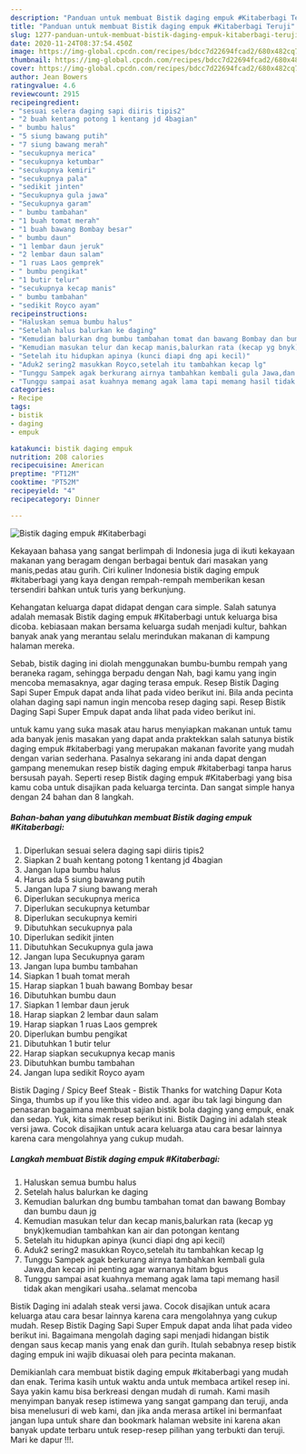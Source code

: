 ```yaml
---
description: "Panduan untuk membuat Bistik daging empuk #Kitaberbagi Teruji"
title: "Panduan untuk membuat Bistik daging empuk #Kitaberbagi Teruji"
slug: 1277-panduan-untuk-membuat-bistik-daging-empuk-kitaberbagi-teruji
date: 2020-11-24T08:37:54.450Z
image: https://img-global.cpcdn.com/recipes/bdcc7d22694fcad2/680x482cq70/bistik-daging-empuk-kitaberbagi-foto-resep-utama.jpg
thumbnail: https://img-global.cpcdn.com/recipes/bdcc7d22694fcad2/680x482cq70/bistik-daging-empuk-kitaberbagi-foto-resep-utama.jpg
cover: https://img-global.cpcdn.com/recipes/bdcc7d22694fcad2/680x482cq70/bistik-daging-empuk-kitaberbagi-foto-resep-utama.jpg
author: Jean Bowers
ratingvalue: 4.6
reviewcount: 2915
recipeingredient:
- "sesuai selera daging sapi diiris tipis2"
- "2 buah kentang potong 1 kentang jd 4bagian"
- " bumbu halus"
- "5 siung bawang putih"
- "7 siung bawang merah"
- "secukupnya merica"
- "secukupnya ketumbar"
- "secukupnya kemiri"
- "secukupnya pala"
- "sedikit jinten"
- "Secukupnya gula jawa"
- "Secukupnya garam"
- " bumbu tambahan"
- "1 buah tomat merah"
- "1 buah bawang Bombay besar"
- " bumbu daun"
- "1 lembar daun jeruk"
- "2 lembar daun salam"
- "1 ruas Laos gemprek"
- " bumbu pengikat"
- "1 butir telur"
- "secukupnya kecap manis"
- " bumbu tambahan"
- "sedikit Royco ayam"
recipeinstructions:
- "Haluskan semua bumbu halus"
- "Setelah halus balurkan ke daging"
- "Kemudian balurkan dng bumbu tambahan tomat dan bawang Bombay dan bumbu daun jg"
- "Kemudian masukan telur dan kecap manis,balurkan rata (kecap yg bnyk)kemudian tambahkan kan air dan potongan kentang"
- "Setelah itu hidupkan apinya (kunci diapi dng api kecil)"
- "Aduk2 sering2 masukkan Royco,setelah itu tambahkan kecap lg"
- "Tunggu Sampek agak berkurang airnya tambahkan kembali gula Jawa,dan kecap ini penting agar warnanya hitam bgus"
- "Tunggu sampai asat kuahnya memang agak lama tapi memang hasil tidak akan mengikari usaha..selamat mencoba"
categories:
- Recipe
tags:
- bistik
- daging
- empuk

katakunci: bistik daging empuk 
nutrition: 208 calories
recipecuisine: American
preptime: "PT12M"
cooktime: "PT52M"
recipeyield: "4"
recipecategory: Dinner

---
```



![Bistik daging empuk #Kitaberbagi](https://img-global.cpcdn.com/recipes/bdcc7d22694fcad2/680x482cq70/bistik-daging-empuk-kitaberbagi-foto-resep-utama.jpg)

Kekayaan bahasa yang sangat berlimpah di Indonesia juga di ikuti kekayaan makanan yang beragam dengan berbagai bentuk dari masakan yang manis,pedas atau gurih. Ciri kuliner Indonesia bistik daging empuk #kitaberbagi yang kaya dengan rempah-rempah memberikan kesan tersendiri bahkan untuk turis yang berkunjung.


Kehangatan keluarga dapat didapat dengan cara simple. Salah satunya adalah memasak Bistik daging empuk #Kitaberbagi untuk keluarga bisa dicoba. kebiasaan makan bersama keluarga sudah menjadi kultur, bahkan banyak anak yang merantau selalu merindukan makanan di kampung halaman mereka.

Sebab, bistik daging ini diolah menggunakan bumbu-bumbu rempah yang beraneka ragam, sehingga berpadu dengan Nah, bagi kamu yang ingin mencoba memasaknya, agar daging terasa empuk. Resep Bistik Daging Sapi Super Empuk dapat anda lihat pada video berikut ini. Bila anda pecinta olahan daging sapi namun ingin mencoba resep daging sapi. Resep Bistik Daging Sapi Super Empuk dapat anda lihat pada video berikut ini.

untuk kamu yang suka masak atau harus menyiapkan makanan untuk tamu ada banyak jenis masakan yang dapat anda praktekkan salah satunya bistik daging empuk #kitaberbagi yang merupakan makanan favorite yang mudah dengan varian sederhana. Pasalnya sekarang ini anda dapat dengan gampang menemukan resep bistik daging empuk #kitaberbagi tanpa harus bersusah payah.
Seperti resep Bistik daging empuk #Kitaberbagi yang bisa kamu coba untuk disajikan pada keluarga tercinta. Dan sangat simple hanya dengan 24 bahan dan 8 langkah.


<!--inarticleads1-->

##### Bahan-bahan yang dibutuhkan membuat Bistik daging empuk #Kitaberbagi:

1. Diperlukan sesuai selera daging sapi diiris tipis2
1. Siapkan 2 buah kentang potong 1 kentang jd 4bagian
1. Jangan lupa  bumbu halus
1. Harus ada 5 siung bawang putih
1. Jangan lupa 7 siung bawang merah
1. Diperlukan secukupnya merica
1. Diperlukan secukupnya ketumbar
1. Diperlukan secukupnya kemiri
1. Dibutuhkan secukupnya pala
1. Diperlukan sedikit jinten
1. Dibutuhkan Secukupnya gula jawa
1. Jangan lupa Secukupnya garam
1. Jangan lupa  bumbu tambahan
1. Siapkan 1 buah tomat merah
1. Harap siapkan 1 buah bawang Bombay besar
1. Dibutuhkan  bumbu daun
1. Siapkan 1 lembar daun jeruk
1. Harap siapkan 2 lembar daun salam
1. Harap siapkan 1 ruas Laos gemprek
1. Diperlukan  bumbu pengikat
1. Dibutuhkan 1 butir telur
1. Harap siapkan secukupnya kecap manis
1. Dibutuhkan  bumbu tambahan
1. Jangan lupa sedikit Royco ayam


Bistik Daging / Spicy Beef Steak - Bistik Thanks for watching Dapur Kota Singa, thumbs up if you like this video and. agar ibu tak lagi bingung dan penasaran bagaimana membuat sajian bistik bola daging yang empuk, enak dan sedap. Yuk, kita simak resep berikut ini. Bistik Daging ini adalah steak versi jawa. Cocok disajikan untuk acara keluarga atau cara besar lainnya karena cara mengolahnya yang cukup mudah. 

<!--inarticleads2-->

##### Langkah membuat  Bistik daging empuk #Kitaberbagi:

1. Haluskan semua bumbu halus
1. Setelah halus balurkan ke daging
1. Kemudian balurkan dng bumbu tambahan tomat dan bawang Bombay dan bumbu daun jg
1. Kemudian masukan telur dan kecap manis,balurkan rata (kecap yg bnyk)kemudian tambahkan kan air dan potongan kentang
1. Setelah itu hidupkan apinya (kunci diapi dng api kecil)
1. Aduk2 sering2 masukkan Royco,setelah itu tambahkan kecap lg
1. Tunggu Sampek agak berkurang airnya tambahkan kembali gula Jawa,dan kecap ini penting agar warnanya hitam bgus
1. Tunggu sampai asat kuahnya memang agak lama tapi memang hasil tidak akan mengikari usaha..selamat mencoba


Bistik Daging ini adalah steak versi jawa. Cocok disajikan untuk acara keluarga atau cara besar lainnya karena cara mengolahnya yang cukup mudah. Resep Bistik Daging Sapi Super Empuk dapat anda lihat pada video berikut ini. Bagaimana mengolah daging sapi menjadi hidangan bistik dengan saus kecap manis yang enak dan gurih. Itulah sebabnya resep bistik daging empuk ini wajib dikuasai oleh para pecinta makanan. 

Demikianlah cara membuat bistik daging empuk #kitaberbagi yang mudah dan enak. Terima kasih untuk waktu anda untuk membaca artikel resep ini. Saya yakin kamu bisa berkreasi dengan mudah di rumah. Kami masih menyimpan banyak resep istimewa yang sangat gampang dan teruji, anda bisa menelusuri di web kami, dan jika anda merasa artikel ini bermanfaat jangan lupa untuk share dan bookmark halaman website ini karena akan banyak update terbaru untuk resep-resep pilihan yang terbukti dan teruji. Mari ke dapur !!!. 
